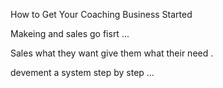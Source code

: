 How to Get Your Coaching Business Started


Makeing and sales go fisrt ...

Sales what they want give them what their need .

devement a system step by step ...
